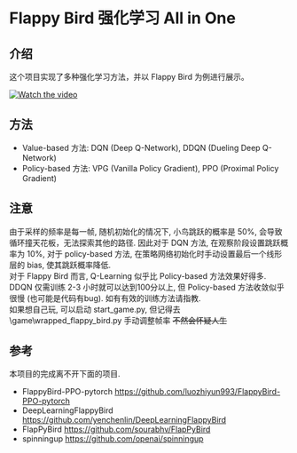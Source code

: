# Flappy Bird 强化学习 All in One

## 介绍
这个项目实现了多种强化学习方法，并以 Flappy Bird 为例进行展示。

[![Watch the video](https://github.com/MoonHoplite/RL-for-Flappy-Bird-All-in-One/blob/master/assets/thumbnail.jpg)](https://github.com/MoonHoplite/RL-for-Flappy-Bird-All-in-One/blob/master/assets/demo.mp4)

## 方法
* Value-based 方法: DQN (Deep Q-Network), DDQN (Dueling Deep Q-Network)
* Policy-based 方法: VPG (Vanilla Policy Gradient), PPO (Proximal Policy Gradient)

## 注意
由于采样的频率是每一帧, 随机初始化的情况下, 小鸟跳跃的概率是 50%, 会导致循环撞天花板，无法探索其他的路径. 因此对于 DQN 方法, 在观察阶段设置跳跃概率为 10%, 对于 policy-based 方法, 在策略网络初始化时手动设置最后一个线形层的 bias, 使其跳跃概率降低.   
对于 Flappy Bird 而言, Q-Learning 似乎比 Policy-based 方法效果好得多. DDQN 仅需训练 2-3 小时就可以达到100分以上, 但 Policy-based 方法收敛似乎很慢 (也可能是代码有bug). 如有有效的训练方法请指教.   
如果想自己玩, 可以启动 start_game.py, 但记得去 \game\wrapped_flappy_bird.py 手动调整帧率 ~~不然会怀疑人生~~

## 参考
本项目的完成离不开下面的项目.
* FlappyBird-PPO-pytorch https://github.com/luozhiyun993/FlappyBird-PPO-pytorch
* DeepLearningFlappyBird https://github.com/yenchenlin/DeepLearningFlappyBird
* FlapPyBird https://github.com/sourabhv/FlapPyBird
* spinningup https://github.com/openai/spinningup